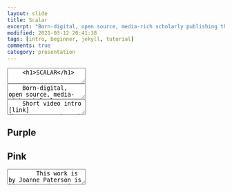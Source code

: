 ```yaml
---
layout: slide
title: Scalar
excerpt: "Born-digital, open source, media-rich scholarly publishing that's as easy as blogging"
modified: 2021-03-12 20:41:38
tags: [intro, beginner, jekyll, tutorial]
comments: true
category: presentation
---
```

<section data-markdown>
  <textarea data-template>
    <h1>SCALAR</h1>
	</textarea>
</section>

<section data-markdown>
  <textarea data-template>
    Born-digital, open source, media-rich scholarly publishing, that's as easy as blogging.
	</textarea>
</section>

<section data-markdown>
	<script type="text/template">
    - Free, open source, scholarly publishing platform <!-- .element: class="fragment" data-fragment-index="1" -->
    - Non-linear <!-- .element: class="fragment" data-fragment-index="2" -->
		- Media rich <!-- .element: class="fragment" data-fragment-index="3" -->
</script>

<section data-markdown>
	<script type="text/template">
    - Supports annotation <!-- .element: class="fragment" data-fragment-index="1" -->
    - As easy to use as most blogging software <!-- .element: class="fragment" data-fragment-index="2" -->
		- Supports collaborative writing <!-- .element: class="fragment" data-fragment-index="3" -->
</script>

<section data-markdown>
  <textarea data-template>
    Short video intro [link](https://youtu.be/T6k4IpSOgHY)
  </textarea>
</section>
</section>
<section data-background-image="https://live.staticflickr.com/3859/14422655820_79f3f610e2_b.jpg">
  <h2>Purple</h2>
</section>
<section data-background-image="https://live.staticflickr.com/65535/50172192597_79773567d1_b.jpg">
  <h2>Pink</h2>
</section>

<section data-markdown>
	<textarea data-template>
		This work is by Joanne Paterson is licensed under a [CC-BY](http://creativecommons.org/licenses/by/4.0/)
    Creative Commons Attribution 4.0 International License.
	</textarea>
</section>
